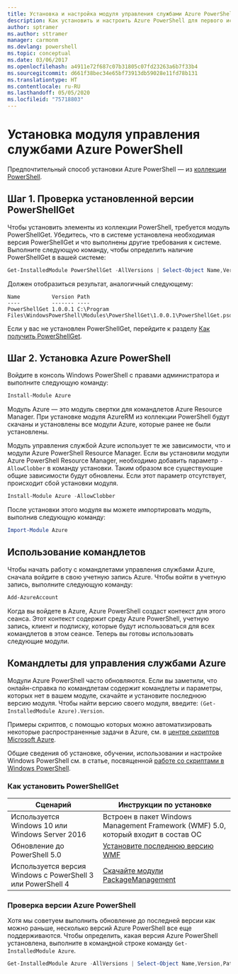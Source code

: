 ```yaml
---
title: Установка и настройка модуля управления службами Azure PowerShell | Документация Майкрософт
description: Как установить и настроить Azure PowerShell для первого использования.
author: sptramer
ms.author: sttramer
manager: carmonm
ms.devlang: powershell
ms.topic: conceptual
ms.date: 03/06/2017
ms.openlocfilehash: a4911e72f687c07b31805c07fd23263a6b7f33b4
ms.sourcegitcommit: d661f38bec34e65bf73913db59028e11fd78b131
ms.translationtype: HT
ms.contentlocale: ru-RU
ms.lasthandoff: 05/05/2020
ms.locfileid: "75718803"
---
```

# <a name="installing-the-azure-powershell-service-management-module"></a>Установка модуля управления службами Azure PowerShell

Предпочтительный способ установки Azure PowerShell — из [коллекции PowerShell](https://www.powershellgallery.com/).

## <a name="step-1-install-powershellget"></a>Шаг 1. Проверка установленной версии PowerShellGet

Чтобы установить элементы из коллекции PowerShell, требуется модуль PowerShellGet. Убедитесь, что в системе установлена необходимая версия PowerShellGet и что выполнены другие требования к системе. Выполните следующую команду, чтобы определить наличие PowerShellGet в вашей системе:

```powershell
Get-InstalledModule PowerShellGet -AllVersions | Select-Object Name,Version,Path
```

Должен отобразиться результат, аналогичный следующему:

```output
Name          Version Path
----          ------- ----
PowerShellGet 1.0.0.1 C:\Program Files\WindowsPowerShell\Modules\PowerShellGet\1.0.0.1\PowerShellGet.psd1
```

Если у вас не установлен PowerShellGet, перейдите к разделу [Как получить PowerShellGet](#how-to-get-powershellget).

## <a name="step-2-install-azure-powershell"></a>Шаг 2. Установка Azure PowerShell

Войдите в консоль Windows PowerShell с правами администратора и выполните следующую команду:

```powershell
Install-Module Azure
```

Модуль Azure — это модуль свертки для командлетов Azure Resource Manager. При установке модуля AzureRM из коллекции PowerShell будут скачаны и установлены все модули Azure, которые ранее не были установлены.

Модуль управления службой Azure использует те же зависимости, что и модули Azure PowerShell Resource Manager. Если вы установили модули Azure PowerShell Resource Manager, необходимо добавить параметр `-AllowClobber` в команду установки. Таким образом все существующие общие зависимости будут обновлены. Если этот параметр отсутствует, происходит сбой установки модуля.

```powershell
Install-Module Azure -AllowClobber
```

После установки этого модуля вы можете импортировать модуль, выполнив следующую команду:

```powershell
Import-Module Azure
```

## <a name="to-use-the-cmdlets"></a>Использование командлетов

Чтобы начать работу с командлетами управления службами Azure, сначала войдите в свою учетную запись Azure. Чтобы войти в учетную запись, выполните следующую команду:

```powershell
Add-AzureAccount
```

Когда вы войдете в Azure, Azure PowerShell создаст контекст для этого сеанса. Этот контекст содержит среду Azure PowerShell, учетную запись, клиент и подписку, которые будут использоваться для всех командлетов в этом сеансе. Теперь вы готовы использовать следующие модули.

## <a name="azure-service-management-cmdlets"></a>Командлеты для управления службами Azure

Модули Azure PowerShell часто обновляются. Если вы заметили, что онлайн-справка по командлетам содержит командлеты и параметры, которых нет в вашем модуле, скачайте и установите последнюю версию модуля. Чтобы найти версию своего модуля, введите: `(Get-InstalledModule Azure).Version`.

Примеры скриптов, с помощью которых можно автоматизировать некоторые распространенные задачи в Azure, см. в [центре скриптов Microsoft Azure](http://www.windowsazure.com/documentation/scripts/).

Общие сведения об установке, обучении, использовании и настройке Windows PowerShell см. в статье, посвященной [работе со скриптами в Windows PowerShell](https://go.microsoft.com/fwlink/p/?linkid=320210).

### <a name="how-to-get-powershellget"></a>Как установить PowerShellGet

|Сценарий|Инструкции по установке|
|---|---|
|Используется Windows 10 или Windows Server 2016|Встроен в пакет Windows Management Framework (WMF) 5.0, который входит в состав ОС|
|Обновление до PowerShell 5.0|[Установите последнюю версию WMF](https://www.microsoft.com/download/details.aspx?id=54616)|
|Используется версия Windows с PowerShell 3 или PowerShell 4|[Скачайте модули PackageManagement](https://go.microsoft.com/fwlink/?LinkID=746217)|

<div id="helpmechoose"/>

### <a name="checking-the-version-of-azure-powershell"></a>Проверка версии Azure PowerShell

Хотя мы советуем выполнить обновление до последней версии как можно раньше, несколько версий Azure PowerShell все еще поддерживаются. Чтобы определить, какая версия Azure PowerShell установлена, выполните в командной строке команду `Get-InstalledModule Azure`.

```powershell
Get-InstalledModule Azure -AllVersions | Select-Object Name,Version,Path
```
